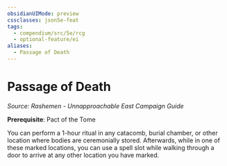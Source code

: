 ```yaml
---
obsidianUIMode: preview
cssclasses: json5e-feat
tags:
  - compendium/src/5e/rcg
  - optional-feature/ei
aliases:
  - Passage of Death
---
```

# Passage of Death
*Source: Rashemen - Unnapproachable East Campaign Guide*  

**Prerequisite**: Pact of the Tome

You can perform a 1-hour ritual in any catacomb, burial chamber, or other location where bodies are ceremonially stored. Afterwards, while in one of these marked locations, you can use a spell slot while walking through a door to arrive at any other location you have marked.